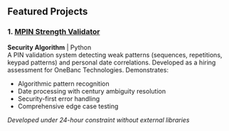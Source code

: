 ## Featured Projects

###   1. [MPIN Strength Validator](MPIN_Validation/README.md)
**Security Algorithm** | Python  
A PIN validation system detecting weak patterns (sequences, repetitions, keypad patterns) and personal date correlations. Developed as a hiring assessment for OneBanc Technologies. Demonstrates:

- Algorithmic pattern recognition
- Date processing with century ambiguity resolution
- Security-first error handling
- Comprehensive edge case testing

*Developed under 24-hour constraint without external libraries*
